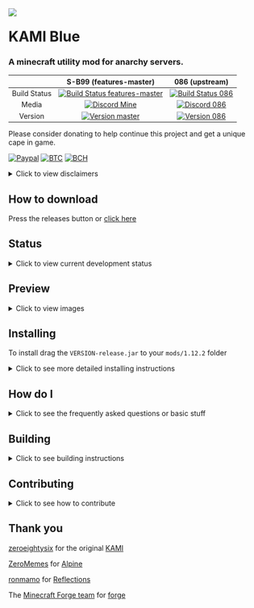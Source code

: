 <img src="https://raw.githubusercontent.com/S-B99/KAMI/assets/assets/icons/kami.svg" align="left" width="120"/>

# KAMI Blue 

### A minecraft utility mod for anarchy servers.

|              | S-B99 (features-master)| 086 (upstream) |
|:------------:|:-------------:|:--------------:|
| Build Status | [![Build Status features-master](https://img.shields.io/travis/com/S-B99/KAMI/feature/master?logo=gradle&label=build)](https://travis-ci.com/S-B99/KAMI/) | [![Build Status 086](https://travis-ci.com/zeroeightysix/KAMI.svg?logo=gradle&branch=master)](https://travis-ci.com/zeroeightysix/KAMI) |
| Media        | [![Discord Mine](https://img.shields.io/discord/573954110454366214?label=chat&logo=discord&logoColor=white)](https://discord.gg/KfpqwZB) | [![Discord 086](https://img.shields.io/discord/496724196542513174)](http://discord.gg/9hvwgeg) |
| Version      | [![Version master](https://img.shields.io/github/v/release/S-B99/kami?color=dark-green&label=latest&logo=java)](https://github.com/S-B99/KAMI/releases) | [![Version 086](https://img.shields.io/github/v/tag/zeroeightysix/KAMI?color=red&label=outdated)](https://github.com/zeroeightysix/KAMI/releases) |

<!--| Issues       | [![Issues Mine](https://img.shields.io/github/issues/S-B99/KAMI?label=issues&logo=github)](https://github.com/S-B99/kami/issues) | [![Issues 086](https://img.shields.io/github/issues/zeroeightysix/KAMI?color=red&label=issues)](https://github.com/zeroeightysix/kami/issues) |-->
<!--| Build Status | [![Build Status features-master](https://img.shields.io/travis/com/S-B99/KAMI/features-master?label=build)](https://travis-ci.com/S-B99/KAMI/tree/features-master) | [![Build Status master](https://img.shields.io/travis/com/S-B99/KAMI/master?label=build)](https://travis-ci.com/S-B99/KAMI/tree/master) | [![Build Status 086](https://travis-ci.com/zeroeightysix/KAMI.svg?branch=master)](https://travis-ci.com/zeroeightysix/KAMI) |-->
<!--| Issues       | [![Issues Mine](https://img.shields.io/github/issues/S-B99/KAMI?label=issues)](https://github.com/S-B99/kami/issues) | [![Issues Mine](https://img.shields.io/github/issues/S-B99/KAMI?label=issues)](https://github.com/S-B99/kami/issues) | [![Issues 086](https://img.shields.io/github/issues/zeroeightysix/KAMI?color=red&label=issues)](https://github.com/zeroeightysix/kami/issues) |-->
<!--| Media        | [![Discord Mine](https://img.shields.io/discord/573954110454366214?label=chat&logo=discord&logoColor=white)](https://discord.gg/KfpqwZB) | [![Discord Mine](https://img.shields.io/discord/573954110454366214?label=chat&logo=discord&logoColor=white)](https://discord.gg/KfpqwZB) | [![Discord 086](https://img.shields.io/badge/chat-on%20discord-brightgreen.svg)](http://discord.gg/9hvwgeg) |-->
<!--| Version      | [![Version features-master](https://img.shields.io/github/v/tag/S-B99/KAMI?color=orange&include_prereleases&label=unstable&sort=semver)](https://github.com/S-B99/KAMI/releases) | [![Version master](https://img.shields.io/github/v/release/S-B99/kami?color=dark-green&label=latest)](https://github.com/S-B99/KAMI/releases) | [![Version 086](https://img.shields.io/github/v/tag/zeroeightysix/KAMI?color=red&label=outdated)](https://github.com/zeroeightysix/KAMI/releases) |-->

Please consider donating to help continue this project and get a unique cape in game. 

[![Paypal](https://img.shields.io/badge/paypal-donate-red?color=169bd7&logo=paypal)](https://paypal.me/bellawhotwo) 
[![BTC](https://img.shields.io/badge/btc-clickme-red?color=f08b16&logo=bitcoin)](https://www.blockchain.com/btc/address/19pH4aNZZMPJkqQ2826BauRokyBs1NYon7)
[![BCH](https://img.shields.io/badge/bch-clickme-red?color=2db300&logo=cash-app)](https://www.blockchain.com/bch/address/19pH4aNZZMPJkqQ2826BauRokyBs1NYon7) 

<details>
	<summary>Click to view disclaimers</summary>

***

This will be frequently updated as long as I'm not on vacation or anything

This is by no means a finished project, nor is it a "cheat" or "hack" for anything, it is a *utility* mod.

Please note Baritone is no longer included. Download the standalone jar [from here](https://github.com/cabaletta/baritone/releases).

See [forgehax](https://github.com/fr1kin/forgehax) for an equivalent. Some features in KAMI may be based on those of forgehax, and KAMI / KAMI Blue have some features it doesn't. KAMI Blue won't be based off of other mods unless said otherwise.

***

</details>

## How to download

Press the releases button or [click here](https://github.com/S-B99/KAMI/releases)

## Status

<details>
	<summary>Click to view current development status</summary>

***

[Everything here is planned for sure,](https://github.com/zeroeightysix/KAMI/pull/114) [along with here](https://github.com/S-B99/KAMI/issues/12) and the rest of the issues with a milestone attached.

This is currently in slowed development. Maintainance and further development is planned in the next couple months.

***

</details>

## Preview

<details>
	<summary>Click to view images</summary>

***

Click on images to expand

***

Capes in game

<img src=".github/IMAGES/capes.png" width="500"/>

Rich presence on discord

<img src=".github/IMAGES/rpc.png" width="500"/>

Note: GUI pictures are super outdated

<img src=".github/IMAGES/gui.png" width="500"/>

GUI When Closed

Ignore the GUI on the right, that's future

<img src=".github/IMAGES/guiclosed.png" width="500"/>

Shulker preview being used in chat

<img src=".github/IMAGES/shulkerChat.png" width="500"/>

CrystalAura targeting

<img src=".github/IMAGES/crystalAura.png" width="500"/>

***

</details>

## Installing

To install drag the `VERSION-release.jar` to your `mods/1.12.2` folder

<details>
	<summary>Click to see more detailed installing instructions</summary>

KAMI Blue is a forge mod. Start by downloading the latest version of [1.12.2 forge](https://files.minecraftforge.net/maven/net/minecraftforge/forge/index_1.12.2.html).
1. Install forge
2. Go to your `.minecraft` directory.
   * **Linux**: `~/.minecraft`
   * **Windows**: `%appdata%/.minecraft`
   * **OS X**: `~/Library/Application Support/minecraft`
3. Navigate to the `mods` directory. If it doesn't exist, create it.
4. Get the KAMI Blue `.jar` file.
   * By **downloading** it: see [releases](../../releases)
   * By **building** it: see [building](#building).
5. Drag the `-release.jar` file into your mods directory.

</details>

## How do I

<details>
	<summary>Click to see the frequently asked questions or basic stuff</summary>

***

##### Open the GUI
Press Y.

##### Use commands
The default prefix is `.`. Commands are used through chat, use `.commands` for a list of commands.

##### Bind modules
Run `.bind <module> <key>`.

You can also use `.bind modifiers on` to allow modules to be bound to keybinds with modifiers, e.g `ctrl + shift + w` or `ctrl + c`.

##### Change command prefix
By using the command `prefix <prefix>` or after having ran KAMI Blue (make sure it's closed), editing your configuration file (find it using `config path` in-game) and changing the value of `commandPrefix` to change the prefix.

***

</details>

## Building

<details>
	<summary>Click to see building instructions</summary>

***

#### Linux
You can build by running these commands (without the <>) in a terminal.
```
git clone https://github.com/S-B99/KAMI/
cd KAMI

chmod +x gradlew
./gradlew <args>
```
Possible arguments:
```
build
mkdir
rmOld
copy
```
If you use more than one then it must be in that order. 

Build is required, `mkdir` makes the `mods/1.12.2` directory, `rmOld` removes old versions of KAMI and KAMI Blue\* in that directory, and `copy` copies the build release to the `mods/1.12.2` directory. 

\*`rmOld` removes any jars ending in `-release.jar`, which is the format KAMI used and that KAMI Blue uses. If you use any other mod that uses that naming scheme please remove old versions manually.

If you prefer copying it manually, find a file in `build/libs` called `KAMI-<kamiVersion>-**release**.jar` which you can copy to the `mods/1.12.2` folder of a minecraft instance that has forge installed.

Note: This assumes your minecraft folder is in the default location under your home folder.

Note: Any argument other then `build` assumes you downloaded KAMI Blue to a nested folder inside your home folder. For example `~/Downloads/KAMI` or `~/Documents/KAMI`. This will be fixed as per [issue #15](https://github.com/S-B99/KAMI/issues/15)

***

#### Windows
You can build by running these commands in a terminal with the current directory being KAMI. (EG. `cd C:\Users\Username\Downloads\KAMI`)
```
gradlew.bat build
```

To copy on windows run `autocopy.bat`

If you prefer copying it manually, find a file in `build/libs` called `KAMI-<kamiVersion>-**release**.jar` which you can copy to the `mods\1.12.2` folder of a minecraft instance that has forge installed.

Note: This assumes your minecraft folder is in the default location under your %appdata% folder.

***

If you get build errors see this: [troubleshooting page](docs/TROUBLESHOOTING.md)

***

</details>

## Contributing

<details>
	<summary>Click to see how to contribute</summary>

***

You are free to clone, modify KAMI and KAMI Blue and make pull requests as you wish. To set up your development environment, make use of the following commands:

On GNU/Linux, run `chmod +x gradlew` and for the following commands use `./gradlew` instead of `gradlew.bat`

Of-course you can also use a Gradle installation if you for some reason want another version of gradle
```
git clone https://github.com/S-B99/KAMI/
cd KAMI
```
Import KAMI Blue into your IDE of choice. 
```
gradlew.bat setupDecompWorkspace
gradlew.bat genIntellijRuns #for intellij
gradlew.bat eclipse #for eclipse
```
If you use IntelliJ, import `build.gradle`

If you use Eclipse, import a new gradle project and select the KAMI folder. 

If you have gradle related issues with either of these force your gradle version to `4.8.1`

If you do not wish to run from an IDE, use `gradlew.bat runClient` to run KAMI Blue.

*** 

If you get build errors see this: [troubleshooting page](docs/TROUBLESHOOTING.md)

***

</details>

## Thank you

[zeroeightysix](https://github.com/zeroeightysix) for the original [KAMI](https://github.com/zeroeightysix/KAMI)

[ZeroMemes](https://github.com/ZeroMemes) for [Alpine](https://github.com/ZeroMemes/Alpine)

[ronmamo](https://github.com/ronmamo/) for [Reflections](https://github.com/ronmamo/reflections)

The [Minecraft Forge team](https://github.com/MinecraftForge) for [forge](https://files.minecraftforge.net/)
